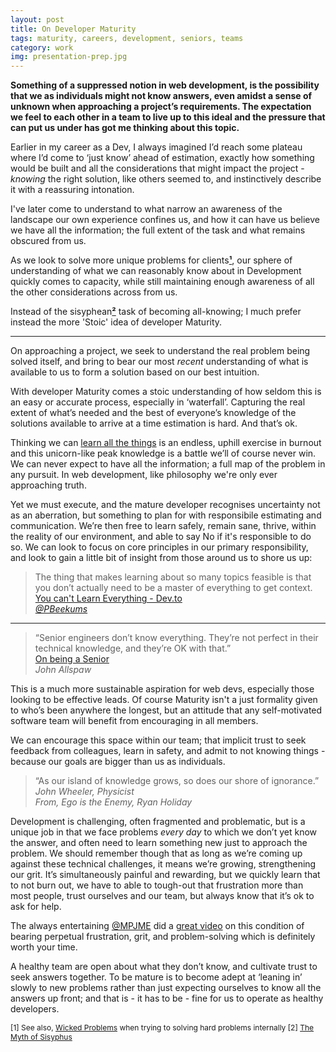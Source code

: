 ```yaml
---
layout: post
title: On Developer Maturity
tags: maturity, careers, development, seniors, teams
category: work
img: presentation-prep.jpg
---
```


**Something of a suppressed notion in web development, is the possibility that we as individuals might not know answers, even amidst a sense of unknown when approaching a project’s requirements. The expectation we feel to each other in a team to live up to this ideal and the pressure that can put us under has got me thinking about this topic.**

Earlier in my career as a Dev, I always imagined I’d reach some plateau where I’d come to ‘just know’ ahead of estimation, exactly how something would be built and all the considerations that might impact the project - *knowing* the right solution, like others seemed to, and instinctively describe it with a reassuring intonation.

I've later come to understand to what narrow an awareness of the landscape our own experience confines us, and how it can have us believe we have all the information; the full extent of the task and what remains obscured from us.  

As we look to solve more unique problems for clients[**¹**](#ref1), our sphere of understanding of what we can reasonably know about in Development quickly comes to capacity, while still maintaining enough awareness of all the other considerations across from us.  

Instead of the sisyphean[**²**](#ref2) task of becoming all-knowing; I much prefer instead the more 'Stoic' idea of developer Maturity.

<hr />

On approaching a project, we seek to understand the real problem being solved itself, and bring to bear our most *recent* understanding of what is available to us to form a solution based on our best intuition.

With developer Maturity comes a stoic understanding of how seldom this is an easy or accurate process, especially in ‘waterfall’. Capturing the real extent of what’s needed and the best of everyone’s knowledge of the solutions available to arrive at a time estimation is hard. And that’s ok.

Thinking we can [learn all the things](https://dev.to/pbeekums/you-cant-learn-everything) is an endless, uphill exercise in burnout and this unicorn-like peak knowledge is a battle we’ll of course never win. We can never expect to have all the information; a full map of the problem in any pursuit. In web development, like philosophy we're only ever approaching truth.  

Yet we must execute, and the mature developer recognises uncertainty not as an aberration, but something to plan for with responsibile estimating and communication. We’re then free to learn safely, remain sane, thrive, within the reality of our environment, and able to say No if it's responsible to do so. We can look to focus on core principles in our primary responsibility, and look to gain a little bit of insight from those around us to shore us up:  

> The thing that makes learning about so many topics feasible is that you don’t actually need to be a master of everything to get context.  
[You can't Learn Everything - Dev.to](https://dev.to/pbeekums/you-cant-learn-everything)  
_[@PBeekums](https://twitter.com/PBeekums)_
  

<hr />
  
> “Senior engineers don’t know everything. They’re not perfect in their technical knowledge, and they’re OK with that.”  
[On being a Senior](http://www.kitchensoap.com/2012/10/25/on-being-a-senior-engineer/)  
_John Allspaw_

This is a much more sustainable aspiration for web devs, especially those looking to be effective leads. Of course Maturity isn't a just formality given to who’s been anywhere the longest, but an attitude that any self-motivated software team will benefit from encouraging in all members.  

We can encourage this space within our team; that implicit trust to seek feedback from colleagues, learn in safety, and admit to not knowing things - because our goals are bigger than us as individuals.  

> “As our island of knowledge grows, so does our shore of ignorance.”  
_John Wheeler, Physicist_  
_From, Ego is the Enemy, Ryan Holiday_

Development is challenging, often fragmented and problematic, but is a unique job in that we face problems *every day* to which we don’t yet know the answer, and often need to learn something new just to approach the problem. We should remember though that as long as we’re coming up against these technical challenges, it means we’re growing, strengthening our grit. It’s simultaneously painful and rewarding, but we quickly learn that to not burn out, we have to able to tough-out that frustration more than most people, trust ourselves and our team, but always know that it’s ok to ask for help.

The always entertaining [@MPJME](https://twitter.com/@MPJME) did a [great video](https://www.youtube.com/watch?v=DwQ7psiU23I) on this condition of bearing perpetual frustration, grit, and problem-solving which is definitely worth your time.

A healthy team are open about what they don’t know, and cultivate trust to seek answers together. To be mature is to become adept at ‘leaning in’ slowly to new problems rather than just expecting ourselves to know all the answers up front; and that is - it has to be - fine for us to operate as healthy developers.  

<span style="font-size: 12px;">
[1] See also, <a name="ref1" href="https://en.wikipedia.org/wiki/Wicked_problem">Wicked Problems</a> when trying to solving hard problems internally  
[2] <a name="ref2" href="http://www.sparknotes.com/philosophy/sisyphus/section11.rhtml">The Myth of Sisyphus</a>  
</span>
